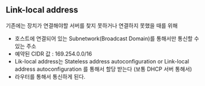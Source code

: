 ## Link-local address
기존에는 장치가 연결해야할 서버를 찾지 못하거나 연결하지 못했을 때를 위해
* 호스트에 연결되어 있는 Subnetwork(Broadcast Domain)를 통해서만 통신할 수 있는 주소
* 예약된 CIDR 값 : 169.254.0.0/16
* Lik-local address는 Stateless address autoconfiguration or Link-local address autoconfiguration 를 통해서 할당 받는다 (보통 DHCP 서버 통해서)
* 라우터를 통해서 통신하게 된다.

